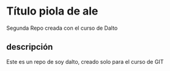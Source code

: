 # Título piola de ale
Segunda Repo creada con el curso de Dalto

## descripción
Este es un repo de soy dalto, creado solo para el curso de GIT

